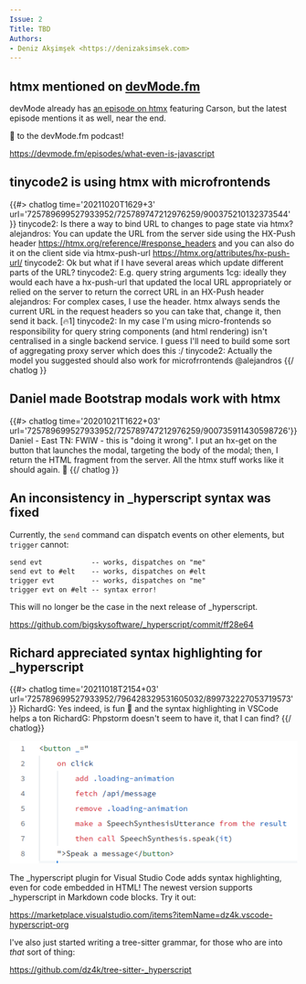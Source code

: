 ```yaml
---
Issue: 2
Title: TBD
Authors:
- Deniz Akşimşek <https://denizaksimsek.com>
---
```


## htmx mentioned on [devMode.fm]

devMode already has [an episode on htmx] featuring Carson, but the latest 
episode mentions it as well, near the end.

💙 to the devMode.fm podcast!

<https://devmode.fm/episodes/what-even-is-javascript>

[devMode.fm]: https://devmode.fm/
[an episode on htmx]: https://devmode.fm/episodes/dynamic-html-with-htmx


## tinycode2 is using htmx with microfrontends

{{#> chatlog time='20211020T1629+3' url='725789699527933952/725789747212976259/900375210132373544' }}
tinycode2: Is there a way to bind URL to changes to page state via htmx?
alejandros: You can update the URL from the server side using the HX-Push
  header <https://htmx.org/reference/#response_headers> and you can also do it 
  on the client side via htmx-push-url <https://htmx.org/attributes/hx-push-url/>
tinycode2: Ok but what if I have several areas which update different parts of 
  the URL?
tinycode2: E.g. query string arguments
1cg: ideally they would each have a hx-push-url that updated the local URL 
  appropriately or relied on the server to return the correct URL in an HX-Push
  header
alejandros: For complex cases, I use the header. htmx always sends the current 
  URL in the request headers so you can take that, change it, then send it 
  back. [🔥1]
tinycode2: In my case I'm using micro-frontends so responsibility for query 
  string components (and html rendering) isn't centralised in a single backend
  service. I guess I'll need to build some sort of aggregating proxy server 
  which does this :/
tinycode2:  Actually the model you suggested should also work for 
  microfrrontends @alejandros
{{/ chatlog }}


## Daniel made Bootstrap modals work with htmx

{{#> chatlog time='20201021T1622+03' url='725789699527933952/725789747212976259/900735911430598726'}}
Daniel - East TN: FWIW - this is "doing it wrong". I put an hx-get on the 
  button that launches the modal, targeting the body of the modal; then, I 
  return the HTML fragment from the server. All the htmx stuff works like it 
  should again. 🙂
{{/  chatlog }}


## An inconsistency in _hyperscript syntax was fixed

Currently, the `send` command can dispatch events on other elements, but 
`trigger` cannot:

  ~~~ _hyperscript
  send evt            -- works, dispatches on "me"
  send evt to #elt    -- works, dispatches on #elt
  trigger evt         -- works, dispatches on "me"
  trigger evt on #elt -- syntax error!
  ~~~

This will no longer be the case in the next release of _hyperscript.

<https://github.com/bigskysoftware/_hyperscript/commit/ff28e64>


## Richard appreciated syntax highlighting for _hyperscript

{{#> chatlog time='20211018T2154+03' url='725789699527933952/796428329531605032/899732227053719573' }}
RichardG: Yes indeed, is fun 🙂 and the syntax highlighting in VSCode helps a 
  ton
RichardG: Phpstorm doesn't seem to have it, that I can find?
{{/ chatlog}}

![Some _hyperscript code inside of HTML, nicely highlighted](/assets/2021-10-24/vscode-hyperscript.png)

The _hyperscript plugin for Visual Studio Code adds syntax highlighting, even
for code embedded in HTML! The newest version supports _hyperscript in Markdown
code blocks. Try it out:

<https://marketplace.visualstudio.com/items?itemName=dz4k.vscode-hyperscript-org>

I've also just started writing a tree-sitter grammar, for those who are into
_that_ sort of thing:

<https://github.com/dz4k/tree-sitter-_hyperscript>  
